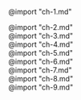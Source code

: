 @import "ch-1.md"
<div STYLE="page-break-after: always;"></div>
@import "ch-2.md"
<div STYLE="page-break-after: always;"></div>
@import "ch-3.md"
<div STYLE="page-break-after: always;"></div>
@import "ch-4.md"
<div STYLE="page-break-after: always;"></div>
@import "ch-5.md"
<div STYLE="page-break-after: always;"></div>
@import "ch-6.md"
<div STYLE="page-break-after: always;"></div>
@import "ch-7.md"
<div STYLE="page-break-after: always;"></div>
@import "ch-8.md"
<div STYLE="page-break-after: always;"></div>
@import "ch-9.md"